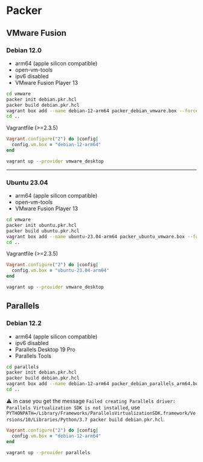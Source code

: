 # Packer

## VMware Fusion

### Debian 12.0

- arm64 (apple silicon compatible)
- open-vm-tools
- ipv6 disabled
- VMware Fusion Player 13

```bash
cd vmware
packer init debian.pkr.hcl
packer build debian.pkr.hcl
vagrant box add --name debian-12-arm64 packer_debian_vmware.box --force
cd ..
```

Vagrantfile (>=2.3.5)

```ruby
Vagrant.configure("2") do |config|
  config.vm.box = "debian-12-arm64"
end
```

```bash
vagrant up --provider vmware_desktop
```

----

### Ubuntu 23.04

- arm64 (apple silicon compatible)
- open-vm-tools
- VMware Fusion Player 13

```bash
cd vmware
packer init ubuntu.pkr.hcl
packer build ubuntu.pkr.hcl
vagrant box add --name ubuntu-23.04-arm64 packer_ubuntu_vmware.box --force
cd ..
```

Vagrantfile (>=2.3.5)

```ruby
Vagrant.configure("2") do |config|
  config.vm.box = "ubuntu-23.04-arm64"
end
```

```bash
vagrant up --provider vmware_desktop
```

## Parallels

### Debian 12.2

- arm64 (apple silicon compatible)
- ipv6 disabled
- Parallels Desktop 19 Pro
- Parallels Tools

```bash
cd parallels
packer init debian.pkr.hcl
packer build debian.pkr.hcl
vagrant box add --name debian-12-arm64 packer_debian_parallels_arm64.box --force
cd ..
```

:warning: in case you get the message `Failed creating Parallels driver: Parallels Virtualization SDK is not installed`, use `PYTHONPATH=/Library/Frameworks/ParallelsVirtualizationSDK.framework/Versions/10/Libraries/Python/3.7 packer build debian.pkr.hcl`.

```ruby
Vagrant.configure("2") do |config|
  config.vm.box = "debian-12-arm64"
end
```

```bash
vagrant up --provider parallels
```